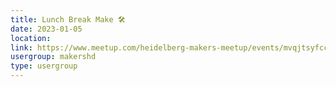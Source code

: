 ```yaml
---
title: Lunch Break Make 🛠️
date: 2023-01-05
location: 
link: https://www.meetup.com/heidelberg-makers-meetup/events/mvqjtsyfccbhb/
usergroup: makershd
type: usergroup
---
```

